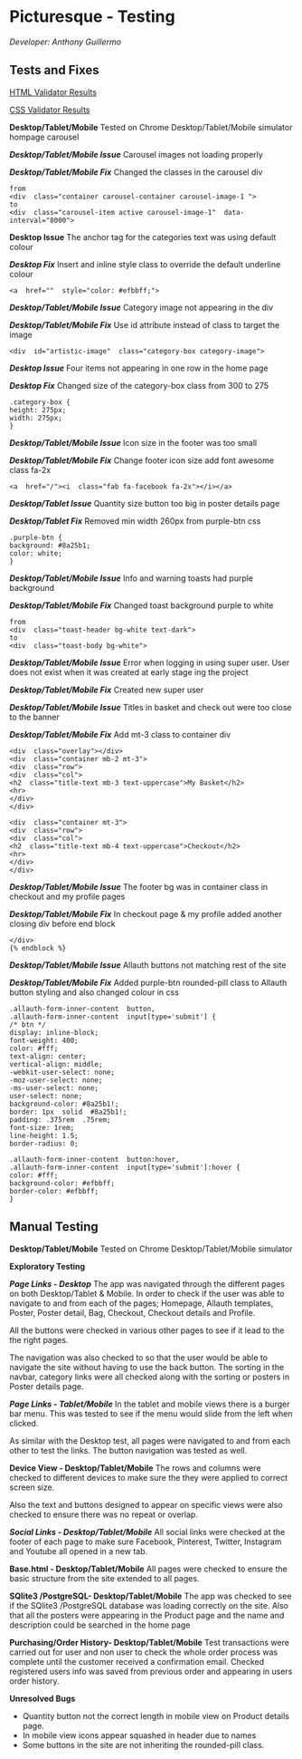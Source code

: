 # Picturesque - Testing

*Developer: Anthony Guillermo*

## Tests and Fixes

[HTML Validator Results](/)

[CSS Validator Results](/)

**Desktop/Tablet/Mobile** 
Tested on Chrome Desktop/Tablet/Mobile simulator
hompage carousel

***Desktop/Tablet/Mobile Issue***
Carousel images not loading properly

***Desktop/Tablet/Mobile Fix***
Changed the classes in the carousel div
```
from
<div  class="container carousel-container carousel-image-1 ">
to
<div  class="carousel-item active carousel-image-1"  data-interval="8000">
```
**Desktop Issue**
The anchor tag for the categories text was using default colour

***Desktop Fix***
Insert and inline style class to override the default underline colour
```
<a  href=""  style="color: #efbbff;">
```
***Desktop/Tablet/Mobile Issue***
Category image not appearing in the div

***Desktop/Tablet/Mobile Fix***
Use id attribute instead of class to target the image
```
<div  id="artistic-image"  class="category-box category-image">
```

***Desktop Issue***
Four items not appearing in one row in the home page

***Desktop Fix***
Changed size of the category-box class from 300 to 275
```
.category-box {
height: 275px;
width: 275px;
}
```

***Desktop/Tablet/Mobile Issue***
Icon size in the footer was too small

***Desktop/Tablet/Mobile Fix***
Change footer icon size add font awesome class fa-2x
```
<a  href="/"><i  class="fab fa-facebook fa-2x"></i></a>
```
***Desktop/Tablet Issue***
Quantity size button too big in poster details page 

***Desktop/Tablet Fix***
Removed min width 260px from purple-btn css
```
.purple-btn {
background: #8a25b1;
color: white;
}
```
***Desktop/Tablet/Mobile Issue***
Info and warning toasts had purple background

***Desktop/Tablet/Mobile Fix***
Changed toast background purple to white
```
from
<div  class="toast-header bg-white text-dark">
to
<div  class="toast-body bg-white">
```

***Desktop/Tablet/Mobile Issue***
Error when logging in using super user. User does not exist when it was created at early stage ing the project

***Desktop/Tablet/Mobile Fix***
Created new super user

***Desktop/Tablet/Mobile Issue***
Titles in basket and check out were too close to the banner

***Desktop/Tablet/Mobile Fix***
Add mt-3 class to container div
```
<div  class="overlay"></div>
<div  class="container mb-2 mt-3">
<div  class="row">
<div  class="col">
<h2  class="title-text mb-3 text-uppercase">My Basket</h2>
<hr>
</div>
</div>
```
```
<div  class="container mt-3">
<div  class="row">
<div  class="col">
<h2  class="title-text mb-4 text-uppercase">Checkout</h2>
<hr>
</div>
</div>
```
***Desktop/Tablet/Mobile Issue***
The footer bg was in container class in checkout and my profile pages

***Desktop/Tablet/Mobile Fix***
In checkout page & my profile added another closing div before end block
```
</div>
{% endblock %}
```
***Desktop/Tablet/Mobile Issue***
Allauth buttons not matching rest of the site

***Desktop/Tablet/Mobile Fix***
Added purple-btn rounded-pill class to Allauth button styling and also changed colour in css

```
.allauth-form-inner-content  button,
.allauth-form-inner-content  input[type='submit'] {
/* btn */
display: inline-block;
font-weight: 400;
color: #fff;
text-align: center;
vertical-align: middle;
-webkit-user-select: none;
-moz-user-select: none;
-ms-user-select: none;
user-select: none;
background-color: #8a25b1!;
border: 1px  solid  #8a25b1!;
padding: .375rem  .75rem;
font-size: 1rem;
line-height: 1.5;
border-radius: 0;
```
 ```
.allauth-form-inner-content  button:hover,
.allauth-form-inner-content  input[type='submit']:hover {
color: #fff;
background-color: #efbbff;
border-color: #efbbff;
}
```

## Manual Testing

**Desktop/Tablet/Mobile** 
Tested on Chrome Desktop/Tablet/Mobile simulator

**Exploratory Testing**

***Page Links - Desktop***
The app was navigated through the different pages on both Desktop/Tablet & Mobile. In order to check if the user was able to navigate to and from each of the pages; Homepage, Allauth templates, Poster, Poster detail, Bag, Checkout, Checkout details and Profile. 

All the buttons were checked in various other pages to see if it lead to the the right pages.

The navigation was also checked to so that the user would  be able to navigate the site without having to use the back button. The sorting in the navbar, category links were all checked along with the sorting or posters in Poster details page.

***Page Links - Tablet/Mobile***
In the tablet and mobile views there is a burger bar menu. This was tested to see if the menu would slide from the left when clicked.

As similar with the Desktop test, all pages were navigated to and from each other to test the links. The button navigation was tested as well.

**Device View - Desktop/Tablet/Mobile**
The rows and columns were checked to different devices to make sure the they were applied to correct screen size.

Also the text and buttons designed to appear on specific views were also checked to ensure there was no repeat or overlap.

 ***Social Links - Desktop/Tablet/Mobile***
All social links were checked at the footer of each page to make sure Facebook, Pinterest, Twitter, Instagram and Youtube all opened in a new tab.

**Base.html - Desktop/Tablet/Mobile**
All pages were checked to ensure the basic structure from the site extended to all pages.

**SQlite3 /PostgreSQL- Desktop/Tablet/Mobile**
The app was checked to see if the SQlite3 /PostgreSQL database was loading correctly on the site. Also that all the posters were appearing in the Product page and the name and description could be searched in the home page

**Purchasing/Order History- Desktop/Tablet/Mobile**
Test transactions were carried out for user and non user to check the whole order process was complete until the customer received a confirmation email. Checked registered users info was saved from previous order and appearing in users order history.

**Unresolved Bugs**

- Quantity button not the correct length in mobile view on Product details page.
- In mobile view icons appear squashed in header due to names
- Some buttons in the site are not inheriting the rounded-pill class.